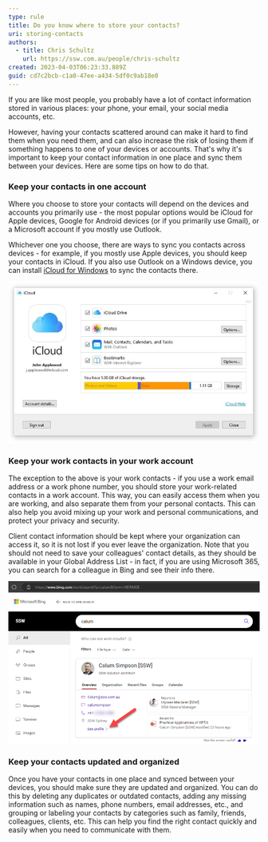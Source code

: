 ```yaml
---
type: rule
title: Do you know where to store your contacts?
uri: storing-contacts
authors:
  - title: Chris Schultz
    url: https://ssw.com.au/people/chris-schultz
created: 2023-04-03T06:23:33.889Z
guid: cd7c2bcb-c1a0-47ee-a434-5df0c9ab18e0
---
```

If you are like most people, you probably have a lot of contact information stored in various places: your phone, your email, your social media accounts, etc.

However, having your contacts scattered around can make it hard to find them when you need them, and can also increase the risk of losing them if something happens to one of your devices or accounts. That's why it's important to keep your contact information in one place and sync them between your devices. Here are some tips on how to do that.

<!--endintro-->

### Keep your contacts in one account

Where you choose to store your contacts will depend on the devices and accounts you primarily use - the most popular options would be iCloud for Apple devices, Google for Android devices (or if you primarily use Gmail), or a Microsoft account if you mostly use Outlook.

Whichever one you choose, there are ways to sync you contacts across devices - for example, if you mostly use Apple devices, you should keep your contacts in iCloud. If you also use Outlook on a Windows device, you can install [iCloud for Windows](https://support.apple.com/en-au/HT204283) to sync the contacts there.

![Figure: iCloud for Windows](icloud.webp)

### Keep your work contacts in your work account

The exception to the above is your work contacts - if you use a work email address or a work phone number, you should store your work-related contacts in a work account. This way, you can easily access them when you are working, and also separate them from your personal contacts. This can also help you avoid mixing up your work and personal communications, and protect your privacy and security.

Client contact information should be kept where your organization can access it, so it is not lost if you ever leave the organization. Note that you should not need to save your colleagues' contact details, as they should be available in your Global Address List - in fact, if you are using Microsoft 365, you can search for a colleague in Bing and see their info there.

![Figure: Colleague contact details in Bing](bingcontact.png)

### Keep your contacts updated and organized

Once you have your contacts in one place and synced between your devices, you should make sure they are updated and organized. You can do this by deleting any duplicates or outdated contacts, adding any missing information such as names, phone numbers, email addresses, etc., and grouping or labeling your contacts by categories such as family, friends, colleagues, clients, etc. This can help you find the right contact quickly and easily when you need to communicate with them.